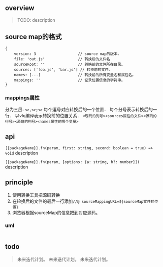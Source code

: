 ## overview
> TODO: description

## source map的格式
```
{
    version: 3                   // source map的版本.
    file: 'out.js'               // 转换后的文件名
    sourceRoot: ''               // 转换前的文件所在目录。
    sources: ['foo.js', 'bar.js'] // 转换前的文件。
    names: [...]                 // 转换前的所有变量名和属性名。
    mappings: ''                 // 记录位置信息的字符串。
}
```

### mappings属性
分为三层:
`<>,<>;<>`
每个逗号对应转换后的一个位置．
每个分号表示转换后的一行．
以vlq编译表示转换前的位置关系．
`<现码的列号><sources属性的文件><源码的行号><源码的列号><names属性的哪个变量>`

## api
`{{packageName}}.fn(param, first: string, second: boolean = true) => void`
description

`{{packageName}}.fn(param, [options: {a: string, b?: number}])`
description

## principle
1. 使用转换工具把源码转换
2. 在轮换后的文件的最后一行添加`//@ sourceMappingURL=${sourceMap文件的位置}`
3. 浏览器根据sourceMap的信息把到对应源码。

### uml
```
```

## todo
> 未来迭代计划。
> 未来迭代计划。
> 未来迭代计划。
